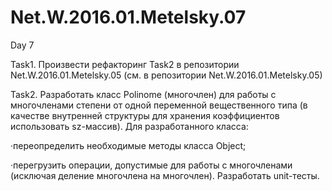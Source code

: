 # Net.W.2016.01.Metelsky.07
Day 7

Task1. Произвести рефакторинг Task2 в репозитории Net.W.2016.01.Metelsky.05 (см. в репозитории Net.W.2016.01.Metelsky.05) 

Task2. Разработать класс Polinome (многочлен) для работы с многочленами степени  от одной переменной вещественного типа (в качестве внутренней структуры для хранения коэффициентов использовать sz-массив). Для разработанного класса:

·переопределить необходимые методы класса Object;

·перегрузить операции, допустимые для работы с многочленами (исключая деление многочлена на многочлен). Разработать unit-тесты.
